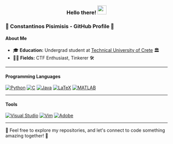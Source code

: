 <h3 align="center">
  Hello there!
  <img src="https://media.giphy.com/media/hvRJCLFzcasrR4ia7z/giphy.gif" width="28">
</h3>

### 🚀 Constantinos Pisimisis - GitHub Profile 🚀

#### About Me
- 🎓 **Education:** Undergrad student at [Technical University of Crete](www.tuc.gr) 🏛️
- 👨‍💻 **Fields:** CTF Enthusiast, Tinkerer 🛠️

---

#### Programming Languages
<p>
  <a href="#"><img alt="Python" src="https://img.shields.io/badge/Python-14354C.svg?logo=python&logoColor=white"></a>
  <a href="#"><img alt="C" src="https://custom-icon-badges.herokuapp.com/badge/C-03599C.svg?logo=c-in-hexagon&logoColor=white"></a>
  <a href="#"><img alt="Java" src="https://custom-icon-badges.herokuapp.com/badge/Java-white.svg?logo=java&logoColor=03599C"></a>
  <a href="#"><img alt="LaTeX" src="https://img.shields.io/badge/LaTeX-008080.svg?logo=LaTeX&logoColor=white"></a>
  <a href="#"><img alt="MATLAB" src="https://img.shields.io/badge/MATLAB-0076A8.svg?logo=mathworks&logoColor=white"></a>
</p>

---

#### Tools
<p>
  <a href="#"><img alt="Visual Studio" src="https://img.shields.io/badge/-Visual%20Studio-5C2D91?logo=visual-studio&logoColor=white"></a>
  <a href="#"><img alt="Vim" src="https://img.shields.io/badge/-Vim-004d1a?logo=vim&logoColor=white"></a>
  <a href="#"><img alt="Adobe" src="https://img.shields.io/badge/Adobe-FF0000.svg?logo=adobe&logoColor=white"></a>
</p>

---

🌟 Feel free to explore my repositories, and let's connect to code something amazing together! 🌟
